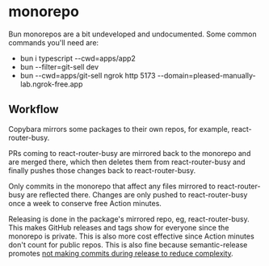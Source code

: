# monorepo

Bun monorepos are a bit undeveloped and undocumented. Some common commands you'll need are:
* bun i typescript --cwd=apps/app2
* bun --filter=git-sell dev
* bun --cwd=apps/git-sell ngrok http 5173 --domain=pleased-manually-lab.ngrok-free.app

## Workflow

Copybara mirrors some packages to their own repos, for example, react-router-busy.

PRs coming to react-router-busy are mirrored back to the monorepo and are merged there, which then deletes them from react-router-busy and finally pushes those changes back to react-router-busy.

Only commits in the monorepo that affect any files mirrored to react-router-busy are reflected there. Changes are only pushed to react-router-busy once a week to conserve free Action minutes.

Releasing is done in the package's mirrored repo, eg, react-router-busy. This makes GitHub releases and tags show for everyone since the monorepo is private. This is also more cost effective since Action minutes don't count for public repos. This is also fine because semantic-release promotes [not making commits during release to reduce complexity](https://semantic-release.gitbook.io/semantic-release/support/faq#making-commits-during-the-release-process-adds-significant-complexity).